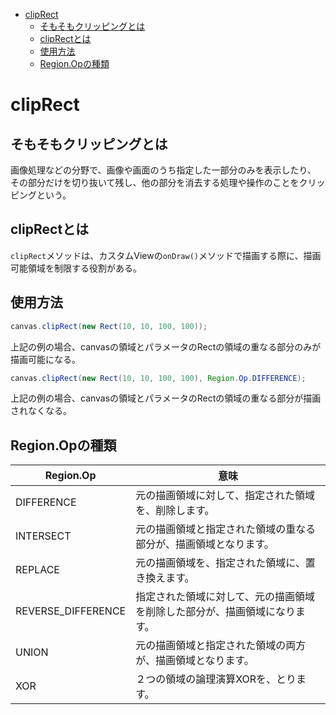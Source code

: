 <!-- TOC START min:1 max:3 link:true asterisk:false update:true -->
- [clipRect](#cliprect)
	- [そもそもクリッピングとは](#そもそもクリッピングとは)
	- [clipRectとは](#cliprectとは)
	- [使用方法](#使用方法)
	- [Region.Opの種類](#regionopの種類)
<!-- TOC END -->


# clipRect

## そもそもクリッピングとは

画像処理などの分野で、画像や画面のうち指定した一部分のみを表示したり、  
その部分だけを切り抜いて残し、他の部分を消去する処理や操作のことをクリッピングという。  


## clipRectとは

`clipRect`メソッドは、カスタムViewの`onDraw()`メソッドで描画する際に、描画可能領域を制限する役割がある。


## 使用方法

```Java
canvas.clipRect(new Rect(10, 10, 100, 100));
```

上記の例の場合、canvasの領域とパラメータのRectの領域の重なる部分のみが描画可能になる。


```Java
canvas.clipRect(new Rect(10, 10, 100, 100), Region.Op.DIFFERENCE);
```

上記の例の場合、canvasの領域とパラメータのRectの領域の重なる部分が描画されなくなる。


## Region.Opの種類

Region.Op          | 意味
-------------------|---------------------------------------------------------------------------
DIFFERENCE         | 元の描画領域に対して、指定された領域を、削除します。
INTERSECT          | 元の描画領域と指定された領域の重なる部分が、描画領域となります。
REPLACE            | 元の描画領域を、指定された領域に、置き換えます。
REVERSE_DIFFERENCE | 指定された領域に対して、元の描画領域を削除した部分が、描画領域になります。
UNION              | 元の描画領域と指定された領域の両方が、描画領域となります。
XOR                | ２つの領域の論理演算XORを、とります。
